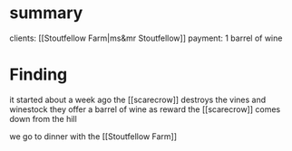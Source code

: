 # summary
clients: [[Stoutfellow Farm|ms&mr Stoutfellow]]
payment: 1 barrel of wine

# Finding

it started about a week ago
the [[scarecrow]] destroys the vines and winestock
they offer a barrel of wine as reward
the [[scarecrow]] comes down from the hill

we go to dinner with the [[Stoutfellow Farm]]